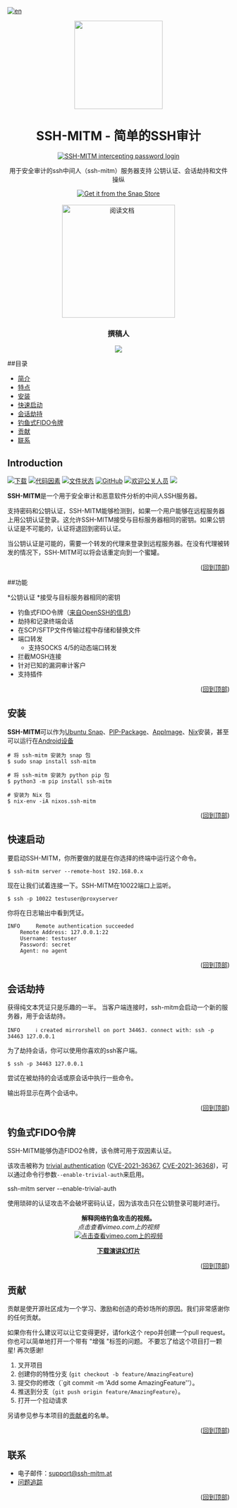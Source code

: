 [![en](https://img.shields.io/badge/lang-en-red.svg)]([README.md](https://github.com/ssh-mitm/ssh-mitm/blob/master/README.md))

<div id="top" align="center">
<img src="https://github.com/ssh-mitm/ssh-mitm/raw/master/doc/images/ssh-mitm-logo.png" width="200"><br/>
</div>
<h1 align="center"> SSH-MITM - 简单的SSH审计 </h1>
<p align="center">
  <a href="https://docs.ssh-mitm.at">
    <img alt="SSH-MITM intercepting password login" title="SSH-MITM" src="https://docs.ssh-mitm.at/_images/ssh-mitm-password.png#20230214" >
  </a>
  <p align="center">用于安全审计的ssh中间人（ssh-mitm）服务器支持 公钥认证、会话劫持和文件操纵</b></p>
  <p align="center">
   <a href="https://snapcraft.io/ssh-mitm">
     <img alt="Get it from the Snap Store" src="https://snapcraft.io/static/images/badges/en/snap-store-black.svg" />
   </a>
   <br />
   <br />
   <a href="https://docs.ssh-mitm.at"><img src="https://read-the-docs-guidelines.readthedocs-hosted.com/_downloads/d9606423d87d78fcceae4ee2af883b12/logo-wordmark-dark.png" title="阅读文档" width="256"></a>
  </p>
</p>


<h3 align="center">撰稿人</h3>
<p align="center">
<a href="https://github.com/ssh-mitm/ssh-mitm/graphs/contributors">
  <img src="https://contrib.rocks/image?repo=ssh-mitm/ssh-mitm" />
</a>
</p>

##目录

- [简介](#introduction)
- [特点](#特点)
- [安装](#installation)
- [快速启动](#quickstart)
- [会话劫持](#session-hijacking)
- [钓鱼式FIDO令牌](#Phishing-fido-tokens)
- [贡献](#contributing)
- [联系](#contact)

## Introduction

[![下载](https://pepy.tech/badge/ssh-mitm)](https://pepy.tech/project/ssh-mitm)
[![代码因素](https://www.codefactor.io/repository/github/ssh-mitm/ssh-mitm/badge)](https://www.codefactor.io/repository/github/ssh-mitm/ssh-mitm)
[![文件状态](https://readthedocs.org/projects/ssh-mitm/badge/?version=latest)](https://docs.ssh-mitm.at/?badge=latest)
[![GitHub](https://img.shields.io/github/license/ssh-mitm/ssh-mitm?color=%23434ee6)](https://github.com/ssh-mitm/ssh-mitm/blob/master/LICENSE)
[![欢迎公关人员](https://img.shields.io/badge/PRs-welcome-brightgreen.svg?style=flat-square)](http://makeapullrequest.com)
<a rel="me" href="https://defcon.social/@sshmitm"><img src="https://img.shields.io/mastodon/follow/109597663767801251?color=%236364FF&domain=https%3A%2F%2Fdefcon.social&label=Mastodon&style=plastic"></a>


**SSH-MITM**是一个用于安全审计和恶意软件分析的中间人SSH服务器。

支持密码和公钥认证，SSH-MITM能够检测到，如果一个用户能够在远程服务器上用公钥认证登录。这允许SSH-MITM接受与目标服务器相同的密钥。如果公钥认证是不可能的，认证将退回到密码认证。

当公钥认证是可能的，需要一个转发的代理来登录到远程服务器。在没有代理被转发的情况下，SSH-MITM可以将会话重定向到一个蜜罐。


<p align="right">(<a href="#top">回到顶部</a>)</p>

##功能

*公钥认证
   *接受与目标服务器相同的密钥
   * 钓鱼式FIDO令牌（[来自OpenSSH的信息](https://www.openssh.com/agent-restrict.html))
* 劫持和记录终端会话
* 在SCP/SFTP文件传输过程中存储和替换文件
* 端口转发
  * 支持SOCKS 4/5的动态端口转发
* 拦截MOSH连接
* 针对已知的漏洞审计客户
* 支持插件

<p align="right">(<a href="#top">回到顶部</a>)</p>

## 安装

**SSH-MITM**可以作为[Ubuntu Snap](https://snapcraft.io/ssh-mitm)、[PIP-Package](https://pypi.org/project/ssh-mitm/)、[AppImage](https://github.com/ssh-mitm/ssh-mitm/releases/latest)、[Nix](https://search.nixos.org/packages?channel=unstable&show=ssh-mitm&type=packages&query=ssh-mitm)安装，甚至可以运行在[Android设备](https://github.com/ssh-mitm/ssh-mitm/discussions/83#discussioncomment-1531873)

    # 将 ssh-mitm 安装为 snap 包
    $ sudo snap install ssh-mitm

    # 将 ssh-mitm 安装为 python pip 包
    $ python3 -m pip install ssh-mitm

    # 安装为 Nix 包
    $ nix-env -iA nixos.ssh-mitm

<p align="right">(<a href="#top">回到顶部</a>)</p>

## 快速启动

要启动SSH-MITM，你所要做的就是在你选择的终端中运行这个命令。

    $ ssh-mitm server --remote-host 192.168.0.x

现在让我们试着连接一下。SSH-MITM在10022端口上监听。

    $ ssh -p 10022 testuser@proxyserver

你将在日志输出中看到凭证。

    INFO     Remote authentication succeeded
        Remote Address: 127.0.0.1:22
        Username: testuser
        Password: secret
        Agent: no agent
        
<p align="right">(<a href="#top">回到顶部</a>)</p>

## 会话劫持

获得纯文本凭证只是乐趣的一半。
当客户端连接时，ssh-mitm会启动一个新的服务器，用于会话劫持。

    INFO     ℹ created mirrorshell on port 34463. connect with: ssh -p 34463 127.0.0.1
    
为了劫持会话，你可以使用你喜欢的ssh客户端。

    $ ssh -p 34463 127.0.0.1

尝试在被劫持的会话或原会话中执行一些命令。

输出将显示在两个会话中。

<p align="right">(<a href="#top">回到顶部</a>)</p>

## 钓鱼式FIDO令牌

SSH-MITM能够伪造FIDO2令牌，该令牌可用于双因素认证。

该攻击被称为 [trivial authentication](https://docs.ssh-mitm.at/trivialauth.html) ([CVE-2021-36367](https://docs.ssh-mitm.at/CVE-2021-36367.html), [CVE-2021-36368](https://docs.ssh-mitm.at/CVE-2021-36368.html))，可以通过命令行参数`--enable-trivial-auth`来启用。

  ssh-mitm server --enable-trivial-auth

使用琐碎的认证攻击不会破坏密码认证，因为该攻击只在公钥登录可能时进行。

<p align="center">
  <b>解释网络钓鱼攻击的视频。</b><br/>
  <i>点击查看vimeo.com上的视频</i><br/>
  <a href="https://vimeo.com/showcase/9059922/video/651517195">
  <img src="https://github.com/ssh-mitm/ssh-mitm/raw/master/doc/images/ds2021-video.png" alt="点击查看vimeo.com上的视频">
  </a>
</p>

<p align="center">
  <b><a href="https://github.com/ssh-mitm/ssh-mitm/files/7568291/deepsec.pdf">下载演讲幻灯片</a></b>
</p>

<p align="right">(<a href="#top">回到顶部</a>)</p>

## 贡献

贡献是使开源社区成为一个学习、激励和创造的奇妙场所的原因。我们非常感谢你的任何贡献。

如果你有什么建议可以让它变得更好，请fork这个 repo并创建一个pull request。你也可以简单地打开一个带有 "增强 "标签的问题。
不要忘了给这个项目打一颗星! 再次感谢!

1. 叉开项目
2. 创建你的特性分支 (`git checkout -b feature/AmazingFeature`)
3. 提交你的修改（`git commit -m 'Add some AmazingFeature''）。
4. 推送到分支（`git push origin feature/AmazingFeature`）。
5. 打开一个拉动请求

另请参见参与本项目的[贡献者](https://github.com/ssh-mitm/ssh-mitm/graphs/contributors)的名单。

<p align="right">(<a href="#top">回到顶部</a>)</p>

## 联系

- 电子邮件：support@ssh-mitm.at
- [问题追踪](https://github.com/ssh-mitm/ssh-mitm/issues)

<p align="right">(<a href="#top">回到顶部</a>)</p>
